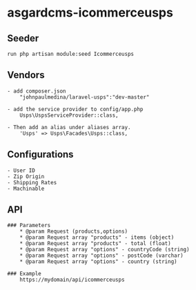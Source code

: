 # asgardcms-icommerceusps

## Seeder

    run php artisan module:seed Icommerceusps

## Vendors

    - add composer.json 
        "johnpaulmedina/laravel-usps":"dev-master"

    - add the service provider to config/app.php
        Usps\UspsServiceProvider::class,

    - Then add an alias under aliases array.
        'Usps' => Usps\Facades\Usps::class,
    

## Configurations

    - User ID
    - Zip Origin
    - Shipping Rates
    - Machinable

## API
    
    ### Parameters
        * @param Request (products,options)
        * @param Request array "products" - items (object) 
        * @param Request array "products" - total (float)
        * @param Request array "options" - countryCode (string)
        * @param Request array "options" - postCode (varchar)
        * @param Request array "options" - country (string)

    ### Example
        https://mydomain/api/icommerceusps
